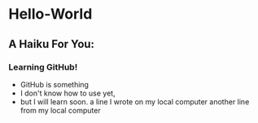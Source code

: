 # Hello-World
## A Haiku For You:
### Learning GitHub! 
* GitHub is something
* I don't know how to use yet,
* but I will learn soon.
a line I wrote on my local computer
another line from my local computer
